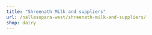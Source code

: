 ```yaml
---
title: "Shreenath Milk and suppliers"
url: /nallasopara-west/shreenath-milk-and-suppliers/
shop: dairy
---
```

